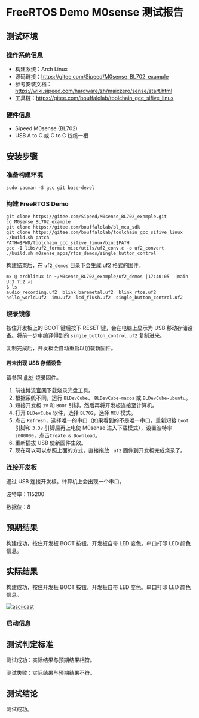 # FreeRTOS Demo M0sense 测试报告

## 测试环境

### 操作系统信息

- 构建系统：Arch Linux
- 源码链接：https://gitee.com/Sipeed/M0sense_BL702_example
- 参考安装文档：https://wiki.sipeed.com/hardware/zh/maixzero/sense/start.html
- 工具链：https://gitee.com/bouffalolab/toolchain_gcc_sifive_linux

### 硬件信息

- Sipeed M0sense (BL702)
- USB A to C 或 C to C 线缆一根

## 安装步骤

### 准备构建环境

```shell
sudo pacman -S gcc git base-devel
```

### 构建 FreeRTOS Demo

```shell
git clone https://gitee.com/Sipeed/M0sense_BL702_example.git
cd M0sense_BL702_example
git clone https://gitee.com/bouffalolab/bl_mcu_sdk
git clone https://gitee.com/bouffalolab/toolchain_gcc_sifive_linux
./build.sh patch
PATH=$PWD/toolchain_gcc_sifive_linux/bin:$PATH
gcc -I libs/uf2_format misc/utils/uf2_conv.c -o uf2_convert
./build.sh m0sense_apps/rtos_demos/single_button_control
```

构建结束后，在 `uf2_demos` 目录下会生成 uf2 格式的固件。

```log
mx @ archlinux in ~/M0sense_BL702_example/uf2_demos |17:40:05  |main U:3 ?:2 ✗| 
$ ls
audio_recording.uf2  blink_baremetal.uf2  blink_rtos.uf2  hello_world.uf2  imu.uf2  lcd_flush.uf2  single_button_control.uf2
```

### 烧录镜像

按住开发板上的 BOOT 键后按下 RESET 键，会在电脑上显示为 USB 移动存储设备。将前一步中编译得到的 `single_button_control.uf2` 复制进来。

复制完成后，开发板会自动重启以加载新固件。

#### 若未出现 USB 存储设备

请参照 [此处](https://wiki.sipeed.com/hardware/zh/maixzero/sense/start.html#%E7%83%A7%E5%BD%95-bin-%E6%96%87%E4%BB%B6) 烧录固件。

1. 前往博流[官网](https://dev.bouffalolab.com/download)下载烧录光盘工具。
2. 根据系统不同，运行 `BLDevCube`、 `BLDevCube-macos` 或 `BLDevCube-ubuntu`。
3. 短接开发板 `3V` 和 `BOOT` 引脚，然后再将开发板连接至计算机。
4. 打开 `BLDevCube` 软件，选择 `BL702`，选择 `MCU` 模式。
5. 点击 `Refresh`，选择唯一的串口（如果看到的不是唯一串口，重新短接 `boot` 引脚和 `3.3v` 引脚后再上电使 M0sense 进入下载模式），设置波特率 `2000000`，点击`Create & Download`。
6. 重新插拔 USB 使新固件生效。
7. 现在可以可以参照上面的方式，直接拖放 `.uf2` 固件到开发板完成烧录了。

### 连接开发板

通过 USB 连接开发板。计算机上会出现一个串口。

波特率：115200

数据位：8

## 预期结果

构建成功，按住开发板 BOOT 按钮，开发板自带 LED 变色。串口打印 LED 颜色信息。

## 实际结果

构建成功，按住开发板 BOOT 按钮，开发板自带 LED 变色。串口打印 LED 颜色信息。

[![asciicast](https://asciinema.org/a/MjevQgMAxbPcjP0Uj1RJdEdQl.svg)](https://asciinema.org/a/MjevQgMAxbPcjP0Uj1RJdEdQl)

### 启动信息

## 测试判定标准

测试成功：实际结果与预期结果相符。

测试失败：实际结果与预期结果不符。

## 测试结论

测试成功。